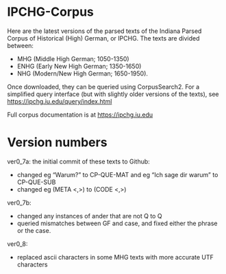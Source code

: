 # IPCHG-Corpus
Here are the latest versions of the parsed texts of the Indiana Parsed Corpus of Historical (High) German, or IPCHG. The texts are divided between: 
- MHG (Middle High German; 1050-1350)
- ENHG (Early New High German; 1350-1650)
- NHG (Modern/New High German; 1650-1950).

Once downloaded, they can be queried using CorpusSearch2. For a simplified query interface (but with slightly older versions of the texts), see https://ipchg.iu.edu/query/index.html

Full corpus documentation is at https://ipchg.iu.edu

# Version numbers

ver0_7a: the initial commit of these texts to Github:
* changed eg “Warum?” to CP-QUE-MAT and eg “Ich sage dir warum” to CP-QUE-SUB
* changed eg (META <,>) to (CODE <,>)

ver0_7b:
*	changed any instances of ander that are not Q to Q
*	queried mismatches between GF and case, and fixed either the phrase or the case.

ver0_8:
*	replaced ascii characters in some MHG texts with more accurate UTF characters
